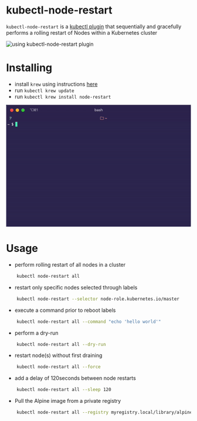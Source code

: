# kubectl-node-restart

`kubectl-node-restart` is a [kubectl plugin](https://kubernetes.io/docs/tasks/extend-kubectl/kubectl-plugins/) that sequentially and gracefully performs a rolling restart of Nodes within a Kubernetes cluster

![using kubectl-node-restart plugin](demo/usage.gif)

# Installing
- install `krew` using instructions [here](https://github.com/kubernetes-sigs/krew#installation)
- run `kubectl krew update`
- run `kubectl krew install node-restart`

![installing kubectl-node-restart plugin](demo/installation.gif)


# Usage

- perform rolling restart of all nodes in a cluster

```bash
    kubectl node-restart all
```

- restart only specific nodes selected through labels

```bash
    kubectl node-restart --selector node-role.kubernetes.io/master
```

- execute a command prior to reboot labels

```bash
    kubectl node-restart all --command "echo 'hello world'"
```

- perform a dry-run

```bash
    kubectl node-restart all --dry-run
```

- restart node(s) without first draining

```bash
    kubectl node-restart all --force
```

- add a delay of 120seconds between node restarts

```bash
    kubectl node-restart all --sleep 120
```

- Pull the Alpine image from a private registry

```bash
    kubectl node-restart all --registry myregistry.local/library/alpine:3.9
```


<!--
zip v1.0.1.zip node-restart.sh LICENSE
openssl dgst -sha256 v1.0.1.zip
-->